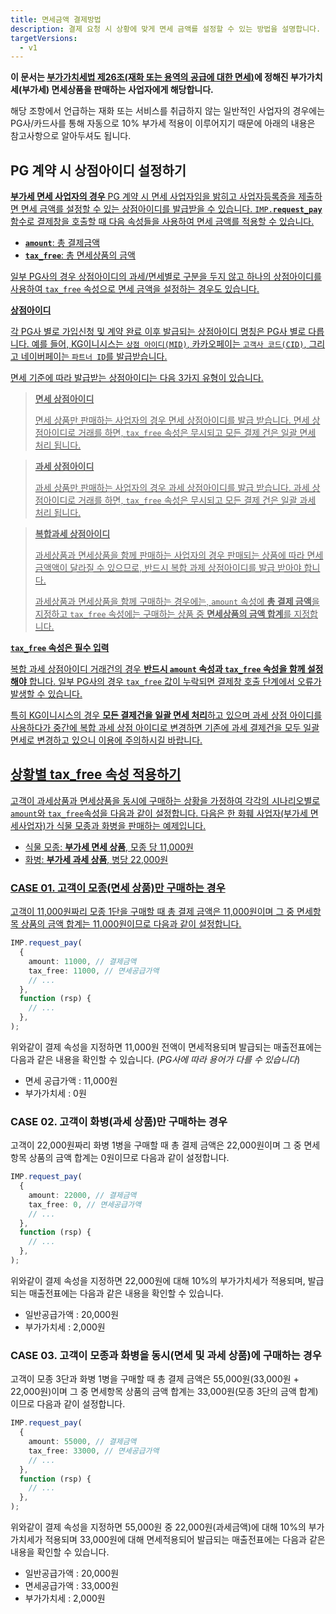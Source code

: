 ```yaml
---
title: 면세금액 결제방법
description: 결제 요청 시 상황에 맞게 면세 금액를 설정할 수 있는 방법을 설명합니다.
targetVersions:
  - v1
---
```


<div class="hint" data-style="info">

**이 문서는 [부가가치세법 제26조(재화 또는 용역의 공급에 대한 면세)](https://txsi.hometax.go.kr/docs/customer/comment/comment_jomun_main_internet.jsp?node_id=null\&lawid=001571\&jomunkey=0026005\&lawnm=%EB%B6%80%EA%B0%80%EA%B0%80%EC%B9%98%EC%84%B8%EB%B2%95\&jomun_nm=%EC%A0%9C26%EC%A1%B0%E3%80%90%EC%9E%AC%ED%99%94%20%EB%98%90%EB%8A%94%20%EC%9A%A9%EC%97%AD%EC%9D%98%20%EA%B3%B5%EA%B8%89%EC%97%90%20%EB%8C%80%ED%95%9C%20%EB%A9%B4%EC%84%B8%E3%80%91\&public_ilja=20161220\&public_no=14387)에 정해진 부가가치세(부가세) 면세상품을 판매하는 사업자에게 해당합니다.**

해당 조항에서 언급하는 재화 또는 서비스를 취급하지 않는 일반적인 사업자의 경우에는 PG사/카드사를 통해 자동으로 10% 부가세 적용이 이루어지기 때문에 아래의 내용은 참고사항으로 알아두셔도 됩니다.

</div>

## PG 계약 시 상점아이디 설정하기 <a href="#pg" id="pg" />

**부가세 면세 사업자의 경우** PG 계약 시 면세 사업자임을 밝히고 사업자등록증을 제출하면 면세 금액를 설정할 수 있는 상점아이디를 발급받을 수 있습니다.
`IMP.`**`request_pay`** 함수로 결제창을 호출할 때 다음 속성들을 사용하여 면세 금액를 적용할 수 있습니다.

- **`amount`**: 총 결제금액
- **`tax_free`**: 총 면세상품의 금액

일부 PG사의 경우 상점아이디의 과세/면세별로 구분을 두지 않고 하나의 상점아이디를 사용하여 `tax_free` 속성으로 면세 금액을 설정하는 경우도 있습니다.

<div class="hint" data-style="info">

**상점아이디**

각 PG사 별로 가입신청 및 계약 완료 이후 발급되는 상점아이디 명칭은 PG사 별로 다릅니다.
예를 들어, KG이니시스는 `상점 아이디(MID)`, 카카오페이는 `고객사 코드(CID)`, 그리고 네이버페이는 `파트너 ID`를 발급받습니다.

</div>

면세 기준에 따라 발급받는 상점아이디는 다음 3가지 유형이 있습니다.

> **면세 상점아이디**
>
> 면세 상품만 판매하는 사업자의 경우 면세 상점아이디를 발급 받습니다.
> 면세 상점아이디로 거래를 하면, `tax_free` 속성은 무시되고 모든 결제 건은 일괄 면세 처리 됩니다.

> **과세 상점아이디**
>
> 과세 상품만 판매하는 사업자의 경우 과세 상점아이디를 발급 받습니다.
> 과세 상점아이디로 거래를 하면, `tax_free` 속성은 무시되고 모든 결제 건은 일괄 과세 처리 됩니다.

> **복합과세 상점아이디**
>
> 과세상품과 면세상품을 함께 판매하는 사업자의 경우 판매되는 상품에 따라 면세 금액액이 달라질 수
> 있으므로, 반드시 복합 과제 상점아이디를 발급 받아야 합니다.
>
> 과세상품과 면세상품을 함께 구매하는 경우에는, `amount` 속성에 **총 결제 금액**을 지정하고
> `tax_free` 속성에는 구매하는 상품 중 **면세상품의 금액 합계**를 지정합니다.

<div class="hint" data-style="warning">

**`tax_free` 속성은 필수 입력**

복합 과세 상점아이디 거래건의 경우 **반드시 `amount` 속성과 `tax_free` 속성을 함께 설정해야** 합니다.
일부 PG사의 경우 `tax_free` 값이 누락되면 결제창 호출 단계에서 오류가 발생할 수 있습니다.

특히 KG이니시스의 경우 **모든 결제건을 일괄 면세 처리**하고 있으며 과세 상점 아이디를 사용하다가 중간에 복합 과세 상점 아이디로 변경하면 기존에 과세 결제건을 모두 일괄 면세로 변경하고 있으니 이용에 주의하시길 바랍니다.

</div>

## 상황별 tax\_free 속성 적용하기 <a href="#taxfree" id="taxfree" />

고객이 과세상품과 면세상품을 동시에 구매하는 상황을 가정하여 각각의 시나리오별로 `amount`와 `tax_free`속성을 다음과 같이 설정합니다.
다음은 한 화훼 사업자(부가세 면세사업자)가 식물 모종과 화병을 판매하는 예제입니다.

- 식물 모종: **부가세 면세 상품**, 모종 당 11,000원
- 화병: **부가세 과세 상품**, 병당 22,000원

### CASE 01. 고객이 모종(면세 상품)만 구매하는 경우

고객이 11,000원짜리 모종 1단을 구매할 때 총 결제 금액은 11,000원이며 그 중 면세항목 상품의 금액 합계는 11,000원이므로 다음과 같이 설정합니다.

```ts title="JavaScript"
IMP.request_pay(
  {
    amount: 11000, // 결제금액
    tax_free: 11000, // 면세공급가액
    // ...
  },
  function (rsp) {
    // ...
  },
);
```

위와같이 결제 속성을 지정하면 11,000원 전액이 면세적용되며 발급되는 매출전표에는 다음과 같은 내용을 확인할 수 있습니다.
(_PG사에 따라 용어가 다를 수 있습니다_)

- 면세 공급가액 : 11,000원
- 부가가치세 : 0원

### CASE 02. 고객이 화병(과세 상품)만 구매하는 경우

고객이 22,000원짜리 화병 1병을 구매할 때 총 결제 금액은 22,000원이며 그 중 면세항목 상품의 금액 합계는 0원이므로 다음과 같이 설정합니다.

```ts title="JavaScript"
IMP.request_pay(
  {
    amount: 22000, // 결제금액
    tax_free: 0, // 면세공급가액
    // ...
  },
  function (rsp) {
    // ...
  },
);
```

위와같이 결제 속성을 지정하면 22,000원에 대해 10%의 부가가치세가 적용되며, 발급되는 매출전표에는 다음과 같은 내용을 확인할 수 있습니다.

- 일반공급가액 : 20,000원
- 부가가치세 : 2,000원

### CASE 03. 고객이 모종과 화병을 동시(면세 및 과세 상품)에 구매하는 경우

고객이 모종 3단과 화병 1병을 구매할 때 총 결제 금액은 55,000원(33,000원 + 22,000원)이며 그 중
면세항목 상품의 금액 합계는 33,000원(모종 3단의 금액 합계)이므로 다음과 같이 설정합니다.

```ts title="JavaScript"
IMP.request_pay(
  {
    amount: 55000, // 결제금액
    tax_free: 33000, // 면세공급가액
    // ...
  },
  function (rsp) {
    // ...
  },
);
```

위와같이 결제 속성을 지정하면 55,000원 중 22,000원(과세금액)에 대해 10%의 부가가치세가 적용되며
33,000원에 대해 면세적용되어 발급되는 매출전표에는 다음과 같은 내용을 확인할 수 있습니다.

- 일반공급가액 : 20,000원
- 면세공급가액 : 33,000원
- 부가가치세 : 2,000원
